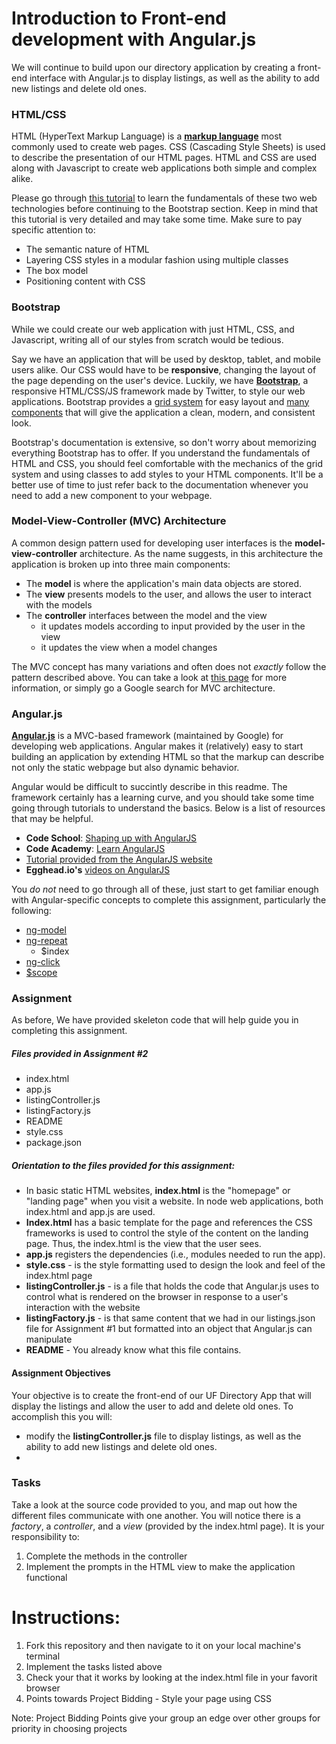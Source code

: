 # Introduction to Front-end development with Angular.js
We will continue to build upon our directory application by creating a front-end interface with Angular.js to display listings, as well as the ability to add new listings and delete old ones.

### HTML/CSS
HTML (HyperText Markup Language) is a [**markup language**](https://en.wikipedia.org/wiki/Markup_language) most commonly used to create web pages. CSS (Cascading Style Sheets) is used to describe the presentation of our HTML pages. HTML and CSS are used along with Javascript to create web applications both simple and complex alike. 

Please go through [this tutorial](http://learn.shayhowe.com) to learn the fundamentals of these two web technologies before continuing to the Bootstrap section. Keep in mind that this tutorial is very detailed and may take some time. Make sure to pay specific attention to:

- The semantic nature of HTML
- Layering CSS styles in a modular fashion using multiple classes
- The box model
- Positioning content with CSS

### Bootstrap
While we could create our web application with just HTML, CSS, and Javascript, writing all of our styles from scratch
would be tedious.

Say we have an application that will be used by desktop, tablet, and mobile users alike. Our CSS would have to be
**responsive**, changing the layout of the page depending on the user's device. Luckily, we have
[**Bootstrap**](http://getbootstrap.com/), a responsive HTML/CSS/JS framework made by Twitter, to style our
web applications. Bootstrap provides a [grid system](http://getbootstrap.com/css/#grid) for easy layout and
[many components](http://getbootstrap.com/components/#nav) that will give the application a clean, modern,
and consistent look.

Bootstrap's documentation is extensive, so don't worry about memorizing everything Bootstrap has to offer.
If you understand the fundamentals of HTML and CSS, you should feel comfortable with the mechanics of the grid
system and using classes to add styles to your HTML components. It'll be a better use of time to just refer back
to the documentation whenever you need to add a new component to your webpage.

### Model-View-Controller (MVC) Architecture 
A common design pattern used for developing user interfaces is the **model-view-controller** architecture.
As the name suggests, in this architecture the application is broken up into three main components:

- The **model** is where the application's main data objects are stored. 
- The **view** presents models to the user, and allows the user to interact with the models
- The **controller** interfaces between the model and the view
    - it updates models according to input provided by the user in the view
    - it updates the view when a model changes

The MVC concept has many variations and often does not *exactly* follow the pattern described above.
You can take a look at [this page](https://developer.chrome.com/apps/app_frameworks) for more information,
or simply go a Google search for MVC architecture.

### Angular.js 
[**Angular.js**](https://angularjs.org/) is a MVC-based framework (maintained by Google) for developing web
applications. Angular makes it (relatively) easy to start building an application by extending HTML so that the
markup can describe not only the static webpage but also dynamic behavior.

Angular would be difficult to succintly describe in this readme. The framework certainly has a learning curve,
and you should take some time going through tutorials to understand the basics. Below is a list of resources
that may be helpful.

- **Code School**: [Shaping up with AngularJS](https://www.codeschool.com/courses/shaping-up-with-angular-js)
- **Code Academy**: [Learn AngularJS](https://www.codecademy.com/learn/learn-angularjs)
- [Tutorial provided from the AngularJS website](https://docs.angularjs.org/tutorial)
- **Egghead.io's** [videos on AngularJS](https://egghead.io/technologies/angularjs)

You *do not* need to go through all of these, just start to get familiar enough with Angular-specific concepts
to complete this assignment, particularly the following:
- [ng-model](https://docs.angularjs.org/api/ng/directive/ngModel)
- [ng-repeat](https://docs.angularjs.org/api/ng/directive/ngRepeat)
    - $index
- [ng-click](https://docs.angularjs.org/api/ng/directive/ngClick)
- [$scope](https://docs.angularjs.org/guide/scope)

### Assignment 
As before, We have provided skeleton code that will help guide you in completing this assignment. 
##### Files provided in Assignment #2
- index.html
- app.js
- listingController.js
- listingFactory.js
- README
- style.css
- package.json
##### Orientation to the files provided for this assignment:
- In basic static HTML websites, **index.html** is the "homepage" or "landing page" when you visit a website.
In node web applications, both index.html and app.js are used.
- **Index.html** has a basic template for the page and references the CSS frameworks
is used to control the style of the content on the landing page. Thus, the index.html is the view that the user sees. 
- **app.js** registers the dependencies (i.e., modules needed to run the app).
- **style.css** - is the style formatting used to design the look and feel of the index.html page 
- **listingController.js** - is a file that holds the code that Angular.js uses to control what is rendered on the
browser in response to a user's interaction with the website
- **listingFactory.js** - is that same content that we had in our listings.json file for Assignment #1 but formatted
into an object that Angular.js can manipulate
- **README** - You already know what this file contains.

#### Assignment Objectives
Your objective is to create the front-end of our UF Directory App that will display the listings and allow the user
to add and delete old ones.
To accomplish this you will:
- modify the **listingController.js** file to  display listings, as well as the ability to add new listings
and delete old ones.
- 
### Tasks 
Take a look at the source code provided to you, and map out how the different files communicate with one another.
You will notice there is a *factory*, a *controller*, and a *view* (provided by the index.html page). It is your responsibility to:

1. Complete the methods in the controller
2. Implement the prompts in the HTML view to make the application functional

# Instructions: 
1. Fork this repository and then navigate to it on your local machine's terminal 
2. Implement the tasks listed above
3. Check your that it works by looking at the index.html file in your favorit browser
4. Points towards Project Bidding - Style your page using CSS

Note: Project Bidding Points give your group an edge over other groups for priority in choosing projects
